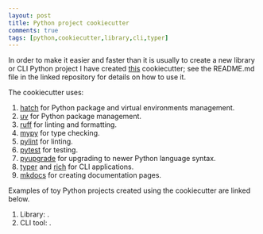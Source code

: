```yaml
---
layout: post
title: Python project cookiecutter
comments: true
tags: [python,cookiecutter,library,cli,typer]
---
```


In order to make it easier and faster than it is usually to create a new library or CLI Python project I have created [this](https://github.com/ovidiuparvu/python-project-cookiecutter/tree/main) cookiecutter; see the README.md file in the linked repository for details on how to use it.

The cookiecutter uses:

1. [hatch](https://hatch.pypa.io/dev/) for Python package and virtual environments management.
2. [uv](https://docs.astral.sh/uv/) for Python package management.
3. [ruff](https://docs.astral.sh/ruff/) for linting and formatting.
4. [mypy](https://mypy.readthedocs.io/en/stable/index.html) for type checking.
5. [pylint](https://github.com/pylint-dev/pylint) for linting.
6. [pytest](https://docs.pytest.org/en/stable/) for testing.
7. [pyupgrade](https://pypi.org/project/pyupgrade/) for upgrading to newer Python language syntax.
8. [typer](https://typer.tiangolo.com/) and [rich](https://github.com/Textualize/rich) for CLI applications.
9. [mkdocs](https://www.mkdocs.org/) for creating documentation pages.

Examples of toy Python projects created using the cookiecutter are linked below.

1. Library: .
2. CLI tool: .
